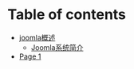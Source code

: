 # Table of contents

* [joomla概述](README.md)
  * [Joomla系统简介](joomla-gai-shu/joomla-xi-tong-jian-jie.md)
* [Page 1](page-1.md)
